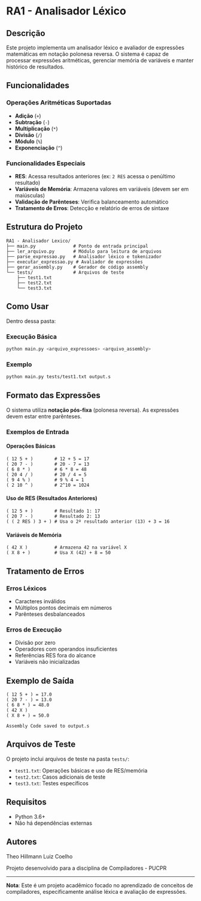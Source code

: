 # RA1 - Analisador Léxico

## Descrição
Este projeto implementa um analisador léxico e avaliador de expressões matemáticas em notação polonesa reversa. O sistema é capaz de processar expressões aritméticas, gerenciar memória de variáveis e manter histórico de resultados.

## Funcionalidades

### Operações Aritméticas Suportadas
- **Adição** (`+`)
- **Subtração** (`-`)
- **Multiplicação** (`*`)
- **Divisão** (`/`)
- **Módulo** (`%`)
- **Exponenciação** (`^`)

### Funcionalidades Especiais
- **RES**: Acessa resultados anteriores (ex: `2 RES` acessa o penúltimo resultado)
- **Variáveis de Memória**: Armazena valores em variáveis (devem ser em maiúsculas)
- **Validação de Parênteses**: Verifica balanceamento automático
- **Tratamento de Erros**: Detecção e relatório de erros de sintaxe

## Estrutura do Projeto

```
RA1 - Analisador Lexico/
├── main.py              # Ponto de entrada principal
├── ler_arquivo.py       # Módulo para leitura de arquivos
├── parse_expressao.py   # Analisador léxico e tokenizador
├── executar_expressao.py # Avaliador de expressões
├── gerar_assembly.py    # Gerador de código assembly
└── tests/               # Arquivos de teste
    ├── test1.txt
    ├── test2.txt
    └── test3.txt
```

## Como Usar

Dentro dessa pasta:

### Execução Básica
```bash
python main.py <arquivo_expressoes> <arquivo_assembly>
```

### Exemplo
```bash
python main.py tests/test1.txt output.s
```

## Formato das Expressões

O sistema utiliza **notação pós-fixa** (polonesa reversa). As expressões devem estar entre parênteses.

### Exemplos de Entrada

#### Operações Básicas
```
( 12 5 + )        # 12 + 5 = 17
( 20 7 - )        # 20 - 7 = 13
( 6 8 * )         # 6 * 8 = 48
( 20 4 / )        # 20 / 4 = 5
( 9 4 % )         # 9 % 4 = 1
( 2 10 ^ )        # 2^10 = 1024
```

#### Uso de RES (Resultados Anteriores)
```
( 12 5 + )        # Resultado 1: 17
( 20 7 - )        # Resultado 2: 13
( ( 2 RES ) 3 + ) # Usa o 2º resultado anterior (13) + 3 = 16
```

#### Variáveis de Memória
```
( 42 X )          # Armazena 42 na variável X
( X 8 + )         # Usa X (42) + 8 = 50
```

## Tratamento de Erros

### Erros Léxicos
- Caracteres inválidos
- Múltiplos pontos decimais em números
- Parênteses desbalanceados

### Erros de Execução
- Divisão por zero
- Operadores com operandos insuficientes
- Referências RES fora do alcance
- Variáveis não inicializadas

## Exemplo de Saída

```
( 12 5 + ) = 17.0
( 20 7 - ) = 13.0
( 6 8 * ) = 48.0
( 42 X )
( X 8 + ) = 50.0

Assembly Code saved to output.s
```

## Arquivos de Teste

O projeto inclui arquivos de teste na pasta `tests/`:
- `test1.txt`: Operações básicas e uso de RES/memória
- `test2.txt`: Casos adicionais de teste
- `test3.txt`: Testes específicos


## Requisitos

- Python 3.6+
- Não há dependências externas

## Autores
Theo Hillmann Luiz Coelho

Projeto desenvolvido para a disciplina de Compiladores - PUCPR

---

**Nota**: Este é um projeto acadêmico focado no aprendizado de conceitos de compiladores, especificamente análise léxica e avaliação de expressões.
